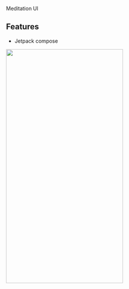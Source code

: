 Meditation UI

## Features
- Jetpack compose

<img src="https://user-images.githubusercontent.com/37804253/156525073-f361592d-b0a5-40a2-8072-665a23f333b2.jpg" width=320 height=640 />
